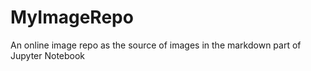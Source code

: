 # MyImageRepo
 An online image repo as the source of images in the markdown part of Jupyter Notebook
